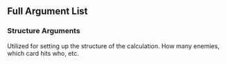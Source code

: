 ## Full Argument List

### Structure Arguments
Utilized for setting up the structure of the calculation. How many enemies, which card 
hits who, etc.
